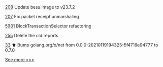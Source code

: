 
[208](https://github.com/hyperledger-labs/yui-ibc-solidity/pull/208) Update besu image to v23.7.2

[207](https://github.com/hyperledger-labs/yui-ibc-solidity/pull/207) Fix packet receipt unmarshaling

[5931](https://github.com/hyperledger/besu/pull/5931) BlockTransactionSelector refactoring

[255](https://github.com/hyperledger/caliper-benchmarks/pull/255) Delete the old reports

[33](https://github.com/hyperledger-labs/cc-tools/pull/33) ⬆️ Bump golang.org/x/net from 0.0.0-20210119194325-5f4716e94777 to 0.7.0


[See more >>>](https://start-here.hyperledger.org/pull-requests)
